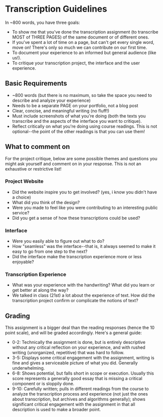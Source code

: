 # Transcription Guidelines
In ~800 words, you have three goals:
- To show me that you've done the transcription assignment (to transcribe MOST of THREE PAGES) of the same document or of different ones.
- If you've spent a lot of time on a page, but can't get every single word, move on! There's only so much we can contribute on our first time.
- To document your experience to an informed but general audience (like us!).
- To critique your transcription project, the interface and the user experience.

## Basic Requirements
- ~800 words (but there is no maximum, so take the space you need to describe and analyze your experience)
- Needs to be a separate PAGE on your portfolio, not a blog post
- Clear, concise, and meaningful writing (no fluff!)
- Must include screenshots of what you're doing (both the texts you transcribe and the aspects of the interface you want to critique).
- Reflect critically on what you're doing using course readings. This is not optional--the point of the other readings is that you can use them!


## What to comment on
For the project critique, below are some possible themes and questions you might ask yourself and comment on in your response. This is not an exhaustive or restrictive list!

### Project Website
- Did the website inspire you to get involved? (yes, i know you didn't have a choice)
- What did you think of the design?
- Were you made to feel like you were contributing to an interesting public service?
- Did you get a sense of how these transcriptions could be used?

### Interface
- Were you easily able to figure out what to do?
- How "seamless" was the interface--that is, it always seemed to make it easy to go from one step to the next?
- Did the interface make the transcription experience more or less enjoyable?

### Transcription Experience
- What was your experience with the handwriting? What did you learn or get better at along the way?
- We talked in class (21st) a lot about the experience of text. How did the transcription project confirm or complicate the notions of text?



## Grading
This assignment is a bigger deal than the reading responses (hence the 10 point scale), and will be graded accordingly. Here's a general guide:

- 0-2: Technically the assignment is done, but is entirely descriptive without any critical reflection on your experience, and with rushed writing (unorganized, repetitive) that was hard to follow.
- 3-5: Displays some critical engagement with the assignment, writing is fine and gives a serviceable picture of what you did. Generally underwhelming.
- 6-8: Shows potential, but falls short in scope or execution. Usually this score represents a generally good essay that is missing a critical component or is sloppily done.
- 9-10: Carefully written; pulls in different readings from the course to analyze the transcription process and experience (not just the ones about transcription, but archives and algorithms generally); shows significant critical engagement with the assignment in that all description is used to make a broader point.

